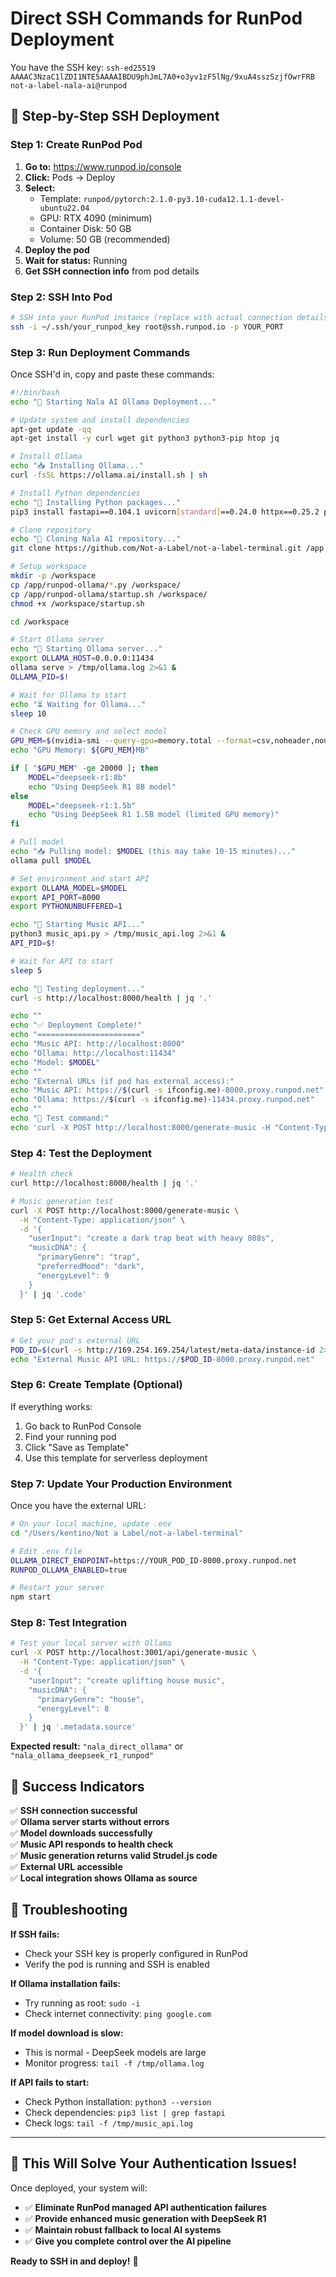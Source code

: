 # Direct SSH Commands for RunPod Deployment

You have the SSH key: `ssh-ed25519 AAAAC3NzaC1lZDI1NTE5AAAAIBDU9phJmL7A0+o3yv1zF5lNg/9xuA4sszSzjfOwrFRB not-a-label-nala-ai@runpod`

## 🚀 **Step-by-Step SSH Deployment**

### **Step 1: Create RunPod Pod**

1. **Go to:** https://www.runpod.io/console
2. **Click:** Pods → Deploy
3. **Select:** 
   - Template: `runpod/pytorch:2.1.0-py3.10-cuda12.1.1-devel-ubuntu22.04`
   - GPU: RTX 4090 (minimum)
   - Container Disk: 50 GB
   - Volume: 50 GB (recommended)
4. **Deploy the pod**
5. **Wait for status:** Running
6. **Get SSH connection info** from pod details

### **Step 2: SSH Into Pod**

```bash
# SSH into your RunPod instance (replace with actual connection details)
ssh -i ~/.ssh/your_runpod_key root@ssh.runpod.io -p YOUR_PORT
```

### **Step 3: Run Deployment Commands**

Once SSH'd in, copy and paste these commands:

```bash
#!/bin/bash
echo "🚀 Starting Nala AI Ollama Deployment..."

# Update system and install dependencies
apt-get update -qq
apt-get install -y curl wget git python3 python3-pip htop jq

# Install Ollama
echo "📥 Installing Ollama..."
curl -fsSL https://ollama.ai/install.sh | sh

# Install Python dependencies
echo "🐍 Installing Python packages..."
pip3 install fastapi==0.104.1 uvicorn[standard]==0.24.0 httpx==0.25.2 pydantic==2.5.0 runpod==1.6.0

# Clone repository
echo "📂 Cloning Nala AI repository..."
git clone https://github.com/Not-a-Label/not-a-label-terminal.git /app

# Setup workspace
mkdir -p /workspace
cp /app/runpod-ollama/*.py /workspace/
cp /app/runpod-ollama/startup.sh /workspace/
chmod +x /workspace/startup.sh

cd /workspace

# Start Ollama server
echo "🤖 Starting Ollama server..."
export OLLAMA_HOST=0.0.0.0:11434
ollama serve > /tmp/ollama.log 2>&1 &
OLLAMA_PID=$!

# Wait for Ollama to start
echo "⏳ Waiting for Ollama..."
sleep 10

# Check GPU memory and select model
GPU_MEM=$(nvidia-smi --query-gpu=memory.total --format=csv,noheader,nounits | head -1)
echo "GPU Memory: ${GPU_MEM}MB"

if [ "$GPU_MEM" -ge 20000 ]; then
    MODEL="deepseek-r1:8b"
    echo "Using DeepSeek R1 8B model"
else
    MODEL="deepseek-r1:1.5b"
    echo "Using DeepSeek R1 1.5B model (limited GPU memory)"
fi

# Pull model
echo "📥 Pulling model: $MODEL (this may take 10-15 minutes)..."
ollama pull $MODEL

# Set environment and start API
export OLLAMA_MODEL=$MODEL
export API_PORT=8000
export PYTHONUNBUFFERED=1

echo "🎵 Starting Music API..."
python3 music_api.py > /tmp/music_api.log 2>&1 &
API_PID=$!

# Wait for API to start
sleep 5

echo "🧪 Testing deployment..."
curl -s http://localhost:8000/health | jq '.'

echo ""
echo "✅ Deployment Complete!"
echo "======================="
echo "Music API: http://localhost:8000"
echo "Ollama: http://localhost:11434"
echo "Model: $MODEL"
echo ""
echo "External URLs (if pod has external access):"
echo "Music API: https://$(curl -s ifconfig.me)-8000.proxy.runpod.net"
echo "Ollama: https://$(curl -s ifconfig.me)-11434.proxy.runpod.net"
echo ""
echo "🧪 Test command:"
echo 'curl -X POST http://localhost:8000/generate-music -H "Content-Type: application/json" -d '"'"'{"userInput": "create a chill lo-fi beat", "musicDNA": {"primaryGenre": "lo-fi"}}'"'"' | jq '"'"'.code'"'"''
```

### **Step 4: Test the Deployment**

```bash
# Health check
curl http://localhost:8000/health | jq '.'

# Music generation test
curl -X POST http://localhost:8000/generate-music \
  -H "Content-Type: application/json" \
  -d '{
    "userInput": "create a dark trap beat with heavy 808s",
    "musicDNA": {
      "primaryGenre": "trap",
      "preferredMood": "dark",
      "energyLevel": 9
    }
  }' | jq '.code'
```

### **Step 5: Get External Access URL**

```bash
# Get your pod's external URL
POD_ID=$(curl -s http://169.254.169.254/latest/meta-data/instance-id 2>/dev/null || echo "check-runpod-console")
echo "External Music API URL: https://$POD_ID-8000.proxy.runpod.net"
```

### **Step 6: Create Template (Optional)**

If everything works:
1. Go back to RunPod Console
2. Find your running pod
3. Click "Save as Template"
4. Use this template for serverless deployment

### **Step 7: Update Your Production Environment**

Once you have the external URL:

```bash
# On your local machine, update .env
cd "/Users/kentino/Not a Label/not-a-label-terminal"

# Edit .env file
OLLAMA_DIRECT_ENDPOINT=https://YOUR_POD_ID-8000.proxy.runpod.net
RUNPOD_OLLAMA_ENABLED=true

# Restart your server
npm start
```

### **Step 8: Test Integration**

```bash
# Test your local server with Ollama
curl -X POST http://localhost:3001/api/generate-music \
  -H "Content-Type: application/json" \
  -d '{
    "userInput": "create uplifting house music",
    "musicDNA": {
      "primaryGenre": "house",
      "energyLevel": 8
    }
  }' | jq '.metadata.source'
```

**Expected result:** `"nala_direct_ollama"` or `"nala_ollama_deepseek_r1_runpod"`

## 🎯 **Success Indicators**

✅ **SSH connection successful**  
✅ **Ollama server starts without errors**  
✅ **Model downloads successfully**  
✅ **Music API responds to health check**  
✅ **Music generation returns valid Strudel.js code**  
✅ **External URL accessible**  
✅ **Local integration shows Ollama as source**  

## 🚨 **Troubleshooting**

**If SSH fails:**
- Check your SSH key is properly configured in RunPod
- Verify the pod is running and SSH is enabled

**If Ollama installation fails:**
- Try running as root: `sudo -i`
- Check internet connectivity: `ping google.com`

**If model download is slow:**
- This is normal - DeepSeek models are large
- Monitor progress: `tail -f /tmp/ollama.log`

**If API fails to start:**
- Check Python installation: `python3 --version`
- Check dependencies: `pip3 list | grep fastapi`
- Check logs: `tail -f /tmp/music_api.log`

---

## 🎉 **This Will Solve Your Authentication Issues!**

Once deployed, your system will:
- ✅ **Eliminate RunPod managed API authentication failures**
- ✅ **Provide enhanced music generation with DeepSeek R1**
- ✅ **Maintain robust fallback to local AI systems**
- ✅ **Give you complete control over the AI pipeline**

**Ready to SSH in and deploy!** 🚀